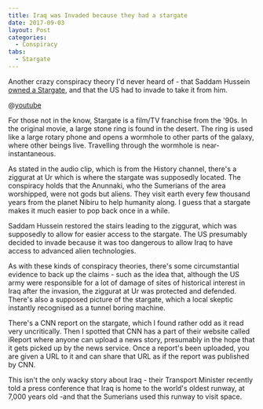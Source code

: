 ```yaml
---
title: Iraq was Invaded because they had a stargate
date: 2017-09-03
layout: Post
categories:
  - Conspiracy
tabs:
  - Stargate
---
```


Another crazy conspiracy theory I'd never heard of - that Saddam Hussein [owned a Stargate](https://www.vice.com/sv/article/533gxx/there-are-people-who-think-the-west-invaded-iraq-over-a-stargate), and that the US had to invade to take it from him.

<!-- more -->

@[youtube](https://youtu.be/wXlsuUcS8ac?t=26s)

For those not in the know, Stargate is a film/TV franchise from the '90s. In the original movie, a large stone ring is found in the desert. The ring is used like a large rotary phone and opens a wormhole to other parts of the galaxy, where other beings live. Travelling through the wormhole is near-instantaneous.

As stated in the audio clip, which is from the History channel, there's a ziggurat at Ur which is where the stargate was supposedly located. The conspiracy holds that the Anunnaki, who the Sumerians of the area worshipped, were not gods but aliens. They visit earth every few thousand years from the planet Nibiru to help humanity along. I guess that a stargate makes it much easier to pop back once in a while.

Saddam Hussein restored the stairs leading to the ziggurat, which was supposedly to allow for easier access to the stargate. The US presumably decided to invade because it was too dangerous to allow Iraq to have access to advanced alien technologies.

As with these kinds of conspiracy theories, there's some circumstantial evidence to back up the claims - such as the idea that, although the US army were responsible for a lot of damage of sites of historical interest in Iraq after the invasion, the ziggurat at Ur was protected and defended. There's also a supposed picture of the stargate, which a local skeptic instantly recognised as a tunnel boring machine.

There's a CNN report on the stargate, which I found rather odd as it read very uncritically. Then I spotted that CNN has a part of their website called iReport where anyone can upload a news story, presumably in the hope that it gets picked up by the news service. Once a report's been uploaded, you are given a URL to it and can share that URL as if the report was published by CNN.

This isn't the only wacky story about Iraq - their Transport Minister recently told a press conference that Iraq is home to the world's oldest runway, at 7,000 years old -and that the Sumerians used this runway to visit space.
